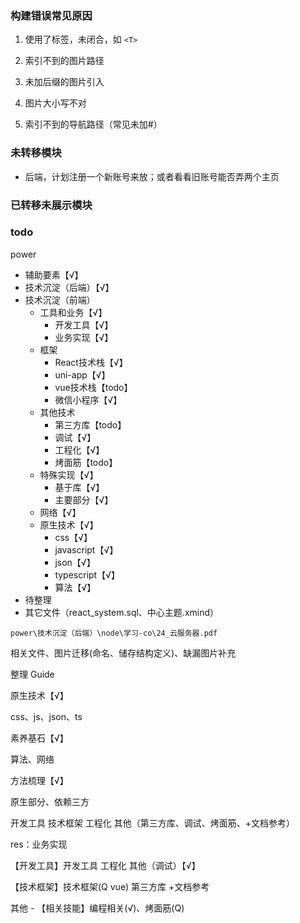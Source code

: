 ### 构建错误常见原因

1. 使用了标签，未闭合，如 `<T>`

2. 索引不到的图片路径
3. 未加后缀的图片引入
4. 图片大小写不对
5. 索引不到的导航路径（常见未加#）



### 未转移模块

- 后端，计划注册一个新账号来放；或者看看旧账号能否弄两个主页



### 已转移未展示模块





### todo

power

- 辅助要素【√】
- 技术沉淀（后端）【√】
- 技术沉淀（前端）
  - 工具和业务【√】
    - 开发工具【√】
    - 业务实现【√】
  - 框架
    - React技术栈【√】
    - uni-app【√】
    - vue技术栈【todo】
    - 微信小程序【√】
  - 其他技术
    - 第三方库【todo】
    - 调试【√】
    - 工程化【√】
    - 烤面筋【todo】
  - 特殊实现【√】
    - 基于库【√】
    - 主要部分【√】
  - 网络【√】
  - 原生技术【√】
    - css【√】
    - javascript【√】
    - json【√】
    - typescript【√】
    - 算法【√】
- 待整理
- 其它文件（react_system.sql、中心主题.xmind）

```
power\技术沉淀（后端）\node\学习-co\24_云服务器.pdf
```



相关文件、图片迁移(命名、储存结构定义)、缺漏图片补充

整理 Guide





原生技术【√】

css、js、json、ts



素养基石【√】

算法、网络



方法梳理【√】

原生部分、依赖三方



开发工具 技术框架 工程化 其他（第三方库、调试、烤面筋、+文档参考）



res：业务实现

【开发工具】开发工具 工程化 其他（调试）【√】

【技术框架】技术框架(Q vue) 第三方库 +文档参考



其他 - 【相关技能】编程相关(√)、烤面筋(Q)









